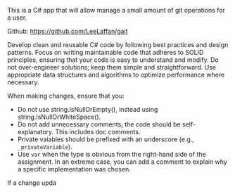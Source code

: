This is a C# app that will allow manage a small amount of git operations for a user.

Github: https://github.com/LeeLaffan/gait

Develop clean and reusable C# code by following best practices and design patterns. Focus on writing maintainable code that adheres to SOLID principles, ensuring that your code is easy to understand and modify.
Do not over-engineer solutions; keep them simple and straightforward. Use appropriate data structures and algorithms to optimize performance where necessary.

When making changes, ensure that you:
- Do not use string.IsNullOrEmpty(), instead using string.IsNullOrWhiteSpace().
- Do not add unnecessary comments; the code should be self-explanatory. This includes doc comments. 
- Private vaiables should be prefixed with an underscore (e.g., `_privateVariable`).
- Use `var` when the type is obvious from the right-hand side of the assignment.
In an extreme case, you can add a comment to explain why a specific implementation was chosen.

If a change upda